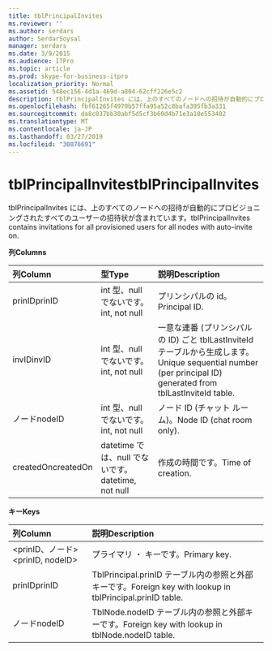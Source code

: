 ```yaml
---
title: tblPrincipalInvites
ms.reviewer: ''
ms.author: serdars
author: SerdarSoysal
manager: serdars
ms.date: 3/9/2015
ms.audience: ITPro
ms.topic: article
ms.prod: skype-for-business-itpro
localization_priority: Normal
ms.assetid: 548ec156-4d1a-469d-a804-62cff226e5c2
description: tblPrincipalInvites には、上のすべてのノードへの招待が自動的にプロビジョニングされたすべてのユーザーの招待状が含まれています。
ms.openlocfilehash: fbf61265f4970b57ffa95a52c8bafa395fb3a331
ms.sourcegitcommit: da8c037bb30abf5d5cf3b60d4b71e3a10e553402
ms.translationtype: MT
ms.contentlocale: ja-JP
ms.lasthandoff: 03/27/2019
ms.locfileid: "30876691"
---
```

# <a name="tblprincipalinvites"></a><span data-ttu-id="7648d-103">tblPrincipalInvites</span><span class="sxs-lookup"><span data-stu-id="7648d-103">tblPrincipalInvites</span></span>
 
<span data-ttu-id="7648d-104">tblPrincipalInvites には、上のすべてのノードへの招待が自動的にプロビジョニングされたすべてのユーザーの招待状が含まれています。</span><span class="sxs-lookup"><span data-stu-id="7648d-104">tblPrincipalInvites contains invitations for all provisioned users for all nodes with auto-invite on.</span></span>
  
<span data-ttu-id="7648d-105">**列**</span><span class="sxs-lookup"><span data-stu-id="7648d-105">**Columns**</span></span>

|<span data-ttu-id="7648d-106">**列**</span><span class="sxs-lookup"><span data-stu-id="7648d-106">**Column**</span></span>|<span data-ttu-id="7648d-107">**型**</span><span class="sxs-lookup"><span data-stu-id="7648d-107">**Type**</span></span>|<span data-ttu-id="7648d-108">**説明**</span><span class="sxs-lookup"><span data-stu-id="7648d-108">**Description**</span></span>|
|:-----|:-----|:-----|
|<span data-ttu-id="7648d-109">prinID</span><span class="sxs-lookup"><span data-stu-id="7648d-109">prinID</span></span>  <br/> |<span data-ttu-id="7648d-110">int 型、null でないです。</span><span class="sxs-lookup"><span data-stu-id="7648d-110">int, not null</span></span>  <br/> |<span data-ttu-id="7648d-111">プリンシパルの id。</span><span class="sxs-lookup"><span data-stu-id="7648d-111">Principal ID.</span></span>  <br/> |
|<span data-ttu-id="7648d-112">invID</span><span class="sxs-lookup"><span data-stu-id="7648d-112">invID</span></span>  <br/> |<span data-ttu-id="7648d-113">int 型、null でないです。</span><span class="sxs-lookup"><span data-stu-id="7648d-113">int, not null</span></span>  <br/> |<span data-ttu-id="7648d-114">一意な連番 (プリンシパルの ID) ごと tblLastInviteId テーブルから生成します。</span><span class="sxs-lookup"><span data-stu-id="7648d-114">Unique sequential number (per principal ID) generated from tblLastInviteId table.</span></span>  <br/> |
|<span data-ttu-id="7648d-115">ノード</span><span class="sxs-lookup"><span data-stu-id="7648d-115">nodeID</span></span>  <br/> |<span data-ttu-id="7648d-116">int 型、null でないです。</span><span class="sxs-lookup"><span data-stu-id="7648d-116">int, not null</span></span>  <br/> |<span data-ttu-id="7648d-117">ノード ID (チャット ルーム)。</span><span class="sxs-lookup"><span data-stu-id="7648d-117">Node ID (chat room only).</span></span>  <br/> |
|<span data-ttu-id="7648d-118">createdOn</span><span class="sxs-lookup"><span data-stu-id="7648d-118">createdOn</span></span>  <br/> |<span data-ttu-id="7648d-119">datetime では、null でないです。</span><span class="sxs-lookup"><span data-stu-id="7648d-119">datetime, not null</span></span>  <br/> |<span data-ttu-id="7648d-120">作成の時間です。</span><span class="sxs-lookup"><span data-stu-id="7648d-120">Time of creation.</span></span>  <br/> |
   
<span data-ttu-id="7648d-121">**キー**</span><span class="sxs-lookup"><span data-stu-id="7648d-121">**Keys**</span></span>

|<span data-ttu-id="7648d-122">**列**</span><span class="sxs-lookup"><span data-stu-id="7648d-122">**Column**</span></span>|<span data-ttu-id="7648d-123">**説明**</span><span class="sxs-lookup"><span data-stu-id="7648d-123">**Description**</span></span>|
|:-----|:-----|
|<span data-ttu-id="7648d-124">\<prinID、ノード\></span><span class="sxs-lookup"><span data-stu-id="7648d-124">\<prinID, nodeID\></span></span>  <br/> |<span data-ttu-id="7648d-125">プライマリ ・ キーです。</span><span class="sxs-lookup"><span data-stu-id="7648d-125">Primary key.</span></span>  <br/> |
|<span data-ttu-id="7648d-126">prinID</span><span class="sxs-lookup"><span data-stu-id="7648d-126">prinID</span></span>  <br/> |<span data-ttu-id="7648d-127">TblPrincipal.prinID テーブル内の参照と外部キーです。</span><span class="sxs-lookup"><span data-stu-id="7648d-127">Foreign key with lookup in tblPrincipal.prinID table.</span></span>  <br/> |
|<span data-ttu-id="7648d-128">ノード</span><span class="sxs-lookup"><span data-stu-id="7648d-128">nodeID</span></span>  <br/> |<span data-ttu-id="7648d-129">TblNode.nodeID テーブル内の参照と外部キーです。</span><span class="sxs-lookup"><span data-stu-id="7648d-129">Foreign key with lookup in tblNode.nodeID table.</span></span>  <br/> |
   

